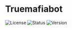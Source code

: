 # Truemafiabot

![License](https://img.shields.io/badge/license-MIT-green)
![Status](https://img.shields.io/badge/status-stable-brightgreen)
![Version](https://img.shields.io/badge/version-alpha-blue)

